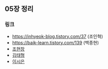 ## 05장 정리

### 링크
- https://inhyeok-blog.tistory.com/37 (조인혁)
- https://baik-learn.tistory.com/139 (백종현)
- [조현창](https://velog.io/@vcho1958/202212110640-5.-%EC%B1%85%EC%9E%84-%ED%95%A0%EB%8B%B9%ED%95%98%EA%B8%B0)
- [김태형](https://tranquil-trapezoid-724.notion.site/5-124dd163445c45038856a76c0622fd8c)
- [이시은](https://isieun-study.tistory.com/5)
